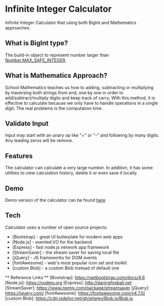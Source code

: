 # Infinite Integer Calculator

Infinite Integer Calculator that using both BigInt and Mathematics approaches.

## What is BigInt type?

The build-in object to represent number larger than [Number.MAX_SAFE_INTEGER](https://developer.mozilla.org/en-US/docs/Web/JavaScript/Reference/Global_Objects/Number/MAX_SAFE_INTEGER).

## What is Mathematics Approach?

School Mathematics teaches us how to adding, subtracting or multiplying by traversing both strings from end, one by one in order to add/subtract/multiply digits and keep track of carry.
With this method, it is effective to calculate because we only have to handle operations in a single digit. The real problems is the computation time.

## Validate Input

Input may start with an unary op like "+" or "-" and following by many digits. Any leading zeros will be remove.

## Features

The calculator can calculate a very large number. In addition, it has some utilities to view calculation history, delete it or even save it locally.

## Demo

Demo version of the calculator can be found [here](https://infinite-calculator.herokuapp.com)

## Tech

Calculator uses a number of open source projects:

- [Bootstrap] - great UI boilerplate for modern web apps
- [Node.js] - evented I/O for the backend
- [Express] - fast node.js network app framework
- [StreamSaver] - the stream saver for saving local file
- [jQuery] - JS frameworks for DOM events
- [fontAwesome] - web's most popular icon set and toolkit
- [custom Blob] - a custom Blob instead of default one


**  Reference Links **
   [Bootstrap]: <https://getbootstrap.com/docs/4.6>
   [Node.js]: <https://nodejs.org>
   [Express]: <http://daringfireball.net>
   [StreamSaver]: <https://www.npmjs.com/package/streamsaver>
   [jQuery]: <https://jquery.com/>
   [fontAwesome]: <https://fontawesome.com/v4.7.0/>
   [custom Blob]: <https://cdn.jsdelivr.net/gh/eligrey/Blob.js/Blob.js>
